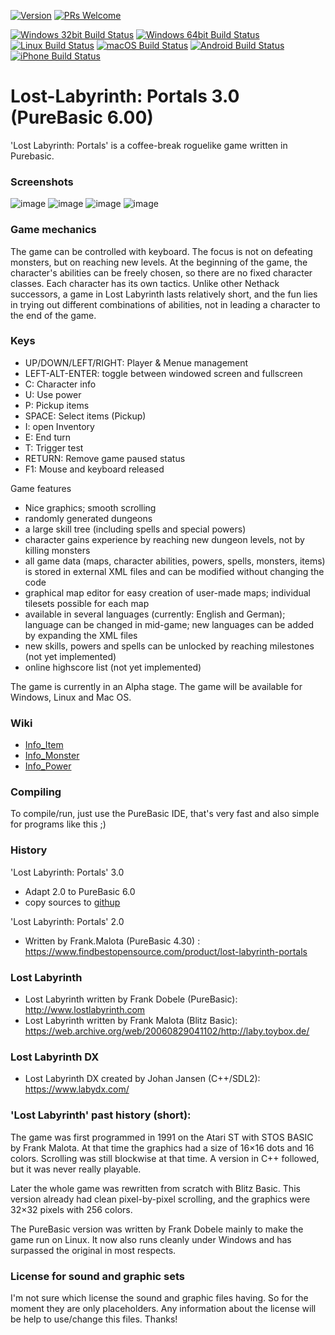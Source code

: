 [![Version](https://img.shields.io/badge/3.0.alpha1-brightgreen.svg)](https://github.com/aismann/Lost-Labyrinth-Portals/pulls)
[![PRs Welcome](https://img.shields.io/badge/PRs-welcome-blue.svg)](https://github.com/aismann/Lost-Labyrinth-Portals/pulls)

[![Windows 32bit Build Status](https://img.shields.io/badge/Windows32-passed-green.svg)](https://github.com/aismann/Lost-Labyrinth-Portals/pulls)
[![Windows 64bit Build Status](https://img.shields.io/badge/Windows64-passed-green.svg)](https://github.com/aismann/Lost-Labyrinth-Portals/pulls)
[![Linux Build Status](https://img.shields.io/badge/Linux-untested-orange.svg)](https://github.com/aismann/Lost-Labyrinth-Portals/pulls)
[![macOS Build Status](https://img.shields.io/badge/macOS-untested-orange.svg)](https://github.com/aismann/Lost-Labyrinth-Portals/pulls)
[![Android Build Status](https://img.shields.io/badge/Android-unsupported-red.svg)](https://github.com/aismann/Lost-Labyrinth-Portals/pulls)
[![iPhone Build Status](https://img.shields.io/badge/iPhone-unsupported-red.svg)](https://github.com/aismann/Lost-Labyrinth-Portals/pulls)

# Lost-Labyrinth: Portals 3.0 (PureBasic 6.00)
'Lost Labyrinth: Portals' is a coffee-break roguelike game written in Purebasic.

### Screenshots
![image](https://user-images.githubusercontent.com/8652787/174069366-f422d91e-79da-4907-be45-367661f17268.png)
![image](https://user-images.githubusercontent.com/8652787/174069583-ebfd8f9c-9ac0-4e3f-9da0-9d098f50e493.png)
![image](https://user-images.githubusercontent.com/8652787/174097155-1c83e3fb-9d99-4abd-ae87-8034249c22cf.png)
![image](https://user-images.githubusercontent.com/8652787/174097396-746682ad-19a6-4094-803f-92b303217772.png)

### Game mechanics
The game can be controlled with keyboard. The focus is not on defeating monsters, but on reaching new levels. 
At the beginning of the game, the character's abilities can be freely chosen, so there are no fixed character classes. 
Each character has its own tactics. Unlike other Nethack successors, a game in Lost Labyrinth lasts relatively short, and the fun lies in trying out different combinations of abilities, not in leading a character to the end of the game.

### Keys
- UP/DOWN/LEFT/RIGHT: Player & Menue management
- LEFT-ALT-ENTER: toggle between windowed screen and fullscreen
- C: Character info
- U: Use power
- P: Pickup items 
- SPACE: Select items (Pickup)
- I: open Inventory
- E: End turn
- T: Trigger test
- RETURN: Remove game paused status
- F1: Mouse and keyboard released

Game features
* Nice graphics; smooth scrolling 
* randomly generated dungeons 
* a large skill tree (including spells and special powers) 
* character gains experience by reaching new dungeon levels, not by killing monsters 
* all game data (maps, character abilities, powers, spells, monsters, items) is stored in external XML files and can be modified without changing the code 
* graphical map editor for easy creation of user-made maps; individual tilesets possible for each map 
* available in several languages (currently: English and German); language can be changed in mid-game; new languages can be added by expanding the XML files 
* new skills, powers and spells can be unlocked by reaching milestones (not yet implemented) 
* online highscore list (not yet implemented)

The game is currently in an Alpha stage. 
The game will be available for Windows, Linux and Mac OS.

### Wiki
- [Info_Item](https://github.com/aismann/Lost-Labyrinth-Portals/blob/main/wiki/Info_Item.html)
- [Info_Monster](https://github.com/aismann/Lost-Labyrinth-Portals/blob/main/wiki/Info_Monster.html)
- [Info_Power](https://github.com/aismann/Lost-Labyrinth-Portals/blob/main/wiki/Info_Power.html)


### Compiling
To compile/run, just use the PureBasic IDE, that's very fast and also simple for programs like this ;)


### History
'Lost Labyrinth: Portals' 3.0
- Adapt 2.0 to PureBasic 6.0
- copy sources to [githup](https://github.com/)

'Lost Labyrinth: Portals' 2.0 
- Written by Frank.Malota (PureBasic 4.30) : https://www.findbestopensource.com/product/lost-labyrinth-portals

### Lost Labyrinth
* Lost Labyrinth written by Frank Dobele (PureBasic): http://www.lostlabyrinth.com 
* Lost Labyrinth written by Frank Malota (Blitz Basic): https://web.archive.org/web/20060829041102/http://laby.toybox.de/

### Lost Labyrinth DX 
- Lost Labyrinth DX created by Johan Jansen (C++/SDL2): https://www.labydx.com/

### 'Lost Labyrinth' past history (short):
The game was first programmed in 1991 on the Atari ST with STOS BASIC by Frank Malota. At that time the graphics had a size of 16×16 dots and 16 colors. Scrolling was still blockwise at that time. A version in C++ followed, but it was never really playable. 

Later the whole game was rewritten from scratch with Blitz Basic. This version already had clean pixel-by-pixel scrolling, and the graphics were 32×32 pixels with 256 colors.

The PureBasic version was written by Frank Dobele mainly to make the game run on Linux. It now also runs cleanly under Windows and has surpassed the original in most respects.

### License for sound and graphic sets
I'm not sure which license the sound and graphic files having.
So for the moment they are only placeholders.
Any information about the license will be help to use/change this files.
Thanks!
